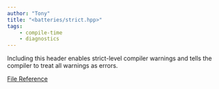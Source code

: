 ```yaml
---
author: "Tony"
title: "<batteries/strict.hpp>"
tags: 
    - compile-time
    - diagnostics
---
```

Including this header enables strict-level compiler warnings and tells the compiler to treat all warnings as errors.

[File Reference](reference/files/strict_8hpp)
<!--more-->
